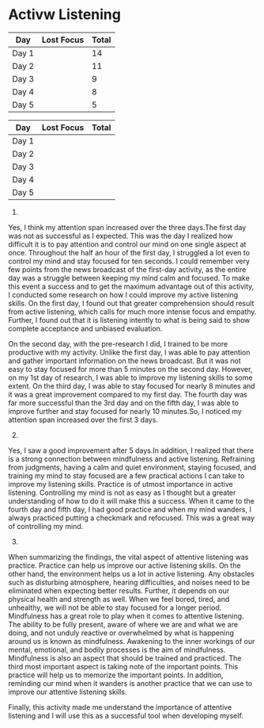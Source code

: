 # Activw Listening

|  Day  | Lost Focus                        | Total |
|-------|-----------------------------------|-------|
|  Day 1|                 |   14  |
|  Day 2|                                   |   11  |
|  Day 3|                                   |   9   |
|  Day 4|                                   |   8   |
|  Day 5|                                   |   5   |

 
| Day   | Lost Focus        | Total |
|-------|-------------------|-------|
| Day 1 |  | ||| | |||| | || | ||| || |   14  |
| Day 2 | || | | ||| | || | ||| || |  11   |
| Day 3 | || | | ||| | || | ||| |   9    |
| Day 4 |  | | || | ||| | |||   |   8    |
| Day 5 |  | ||| | |  | |    5  |

1.
Yes, I think my attention span increased over the three days.The first day was not as successful as I expected. This was the day I realized how difficult it is to pay attention and control our mind on one single aspect at once. Throughout the half an hour of the first day, I struggled a lot even to control my mind and stay focused for ten seconds. I could remember very few points from the news broadcast of the first-day activity, as the entire day was a struggle between keeping my mind calm and focused. To make this event a success and to get the maximum advantage out of this activity, I conducted some research on how I could improve my active listening skills. On the first day, I found out that greater comprehension should result from active listening, which calls for much more intense focus and empathy. Further, I found out that it is listening intently to what is being said to show complete acceptance and unbiased evaluation.

On the second day, with the pre-research I did, I trained to be more productive with my activity. Unlike the first day, I was able to pay attention and gather important information on the news broadcast. But it was not easy to stay focused for more than 5 minutes on the second day. However, on my 1st day of research, I was able to improve my listening skills to some extent. On the third day, I was able to stay focused for nearly 8 minutes and it was a great improvement compared to my first day. The fourth day was far more successful than the 3rd day and on the fifth day, I was able to improve further and stay focused for nearly 10 minutes.So, I noticed my attention span increased over the first 3 days.

2.
Yes, I saw a good improvement after 5 days.In addition, I realized that there is a strong connection between mindfulness and active listening. Refraining from judgments, having a calm and quiet environment, staying focused, and training my mind to stay focused are a few practical actions I can take to improve my listening skills. Practice is of utmost importance in active listening. Controlling my mind is not as easy as I thought but a greater understanding of how to do it will make this a success. When it came to the fourth day and fifth day, I had good practice and when my mind wanders, I always practiced putting a checkmark and refocused. This was a great way of controlling my mind.


3.

When summarizing the findings, the vital aspect of attentive listening was practice. Practice can help us improve our active listening skills. On the other hand, the environment helps us a lot in active listening. Any obstacles such as disturbing atmosphere, hearing difficulties, and noises need to be eliminated when expecting better results. Further, it depends on our physical health and strength as well. When we feel bored, tired, and unhealthy, we will not be able to stay focused for a longer period.
           Mindfulness has a great role to play when it comes to attentive listening. The ability to be fully present, aware of where we are and what we are doing, and not unduly reactive or overwhelmed by what is happening around us is known as mindfulness. Awakening to the inner workings of our mental, emotional, and bodily processes is the aim of mindfulness. Mindfulness is also an aspect that should be trained and practiced.
           The third most important aspect is taking note of the important points. This practice will help us to memorize the important points. In addition, reminding our mind when it wanders is another practice that we can use to improve our attentive listening skills.
          
 Finally, this activity made me understand the importance of attentive listening and I will use this as a successful tool when developing myself.


